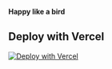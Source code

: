 **Happy like a bird**

## Deploy with Vercel
[![Deploy with Vercel](https://vercel.com/button)](https://vercel.com/import/project?template=https%3A%2F%2Fgithub.com%2FThekingMX1998%2FRUOK.git)
